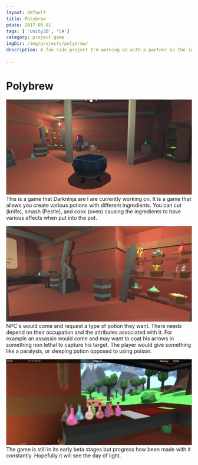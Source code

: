 ```yaml
---
layout: default
title: Polybrew
pdate: 2017-05-01
tags: [ 'Unity3D', 'C#']
category: project game
imgDir: /img/projects/polybrew/
description: A fun side project I'm working on with a partner on the internet. Similar to my RPG shop idea for Ludum Dare 38 but instead of a shopkeeper you are a Alchemist making various potions. THe best part of the game is it encourages creativity with the ingredients. Just throw things into the cauldron and making something that you can sell to various npcs.

---
```



Polybrew
================

![Picture](/img/projects/polybrew/2.png)
This is a game that Darkninja are I are currently working on. It is a game that allows you create various potions with different ingredients. You can cut (knife), smash (Pestle), and cook (oven) causing the ingredients to have various effects when put into the pot.

![Picture](/img/projects/polybrew/3.png)
NPC's would come and request a type of potion they want. There needs depend on their occupation and the attributes associated with it. For example an assassin would come and may want to coat his arrows in something non lethal to capture his target. The player would give something like a paralysis, or sleeping potion opposed to using poison.

![Picture](/img/projects/polybrew/1.png)
The game is still in its early beta stages but progress how been made with it constantly. Hopefully it will see the day of light.
